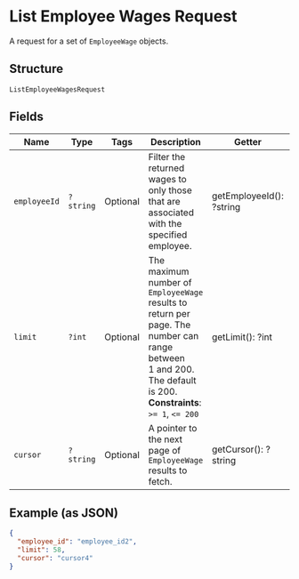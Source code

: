 
# List Employee Wages Request

A request for a set of `EmployeeWage` objects.

## Structure

`ListEmployeeWagesRequest`

## Fields

| Name | Type | Tags | Description | Getter | Setter |
|  --- | --- | --- | --- | --- | --- |
| `employeeId` | `?string` | Optional | Filter the returned wages to only those that are associated with the specified employee. | getEmployeeId(): ?string | setEmployeeId(?string employeeId): void |
| `limit` | `?int` | Optional | The maximum number of `EmployeeWage` results to return per page. The number can range between<br>1 and 200. The default is 200.<br>**Constraints**: `>= 1`, `<= 200` | getLimit(): ?int | setLimit(?int limit): void |
| `cursor` | `?string` | Optional | A pointer to the next page of `EmployeeWage` results to fetch. | getCursor(): ?string | setCursor(?string cursor): void |

## Example (as JSON)

```json
{
  "employee_id": "employee_id2",
  "limit": 58,
  "cursor": "cursor4"
}
```

